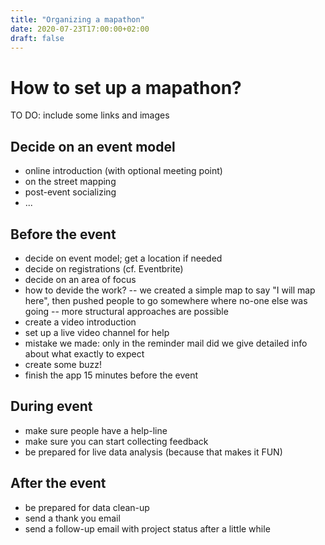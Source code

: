 ```yaml
---
title: "Organizing a mapathon"
date: 2020-07-23T17:00:00+02:00
draft: false
---
```


# How to set up a mapathon?

TO DO: include some links and images

## Decide on an event model

* online introduction (with optional meeting point)
* on the street mapping
* post-event socializing
* ...

## Before the event

- decide on event model; get a location if needed
- decide on registrations (cf. Eventbrite)
- decide on an area of focus
- how to devide the work?
-- we created a simple map to say "I will map here", then pushed people to go somewhere where no-one else was going
-- more structural approaches are possible 
- create a video introduction
- set up a live video channel for help
- mistake we made: only in the reminder mail did we give detailed info about what exactly to expect
- create some buzz!
- finish the app 15 minutes before the event

## During event
- make sure people have a help-line
- make sure you can start collecting feedback
- be prepared for live data analysis (because that makes it FUN)

## After the event
- be prepared for data clean-up
- send a thank you email
- send a follow-up email with project status after a little while

